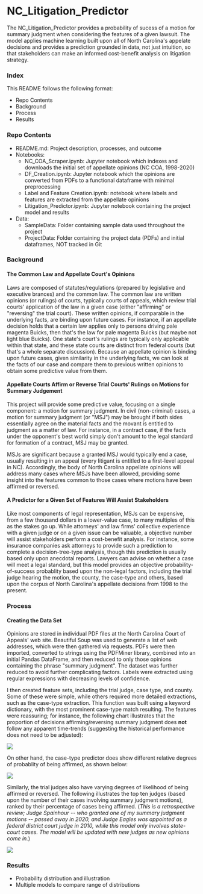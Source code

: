 # NC_Litigation_Predictor

The NC_Litigation_Predictor provides a probability of sucess of a motion for summary judgment when considering the features of a given lawsuit. The model applies machine learning built upon all of North Carolina's appelate decisions and provides a prediction grounded in data, not just intuition, so that stakeholders can make an informed cost-benefit analysis on litigation strategy.

### Index

This README follows the following format: 
<ul>
    <li> Repo Contents
    <li> Background
    <li> Process
    <li> Results
</ul>

### Repo Contents
<ul>
    <li> README.md: Project description, processes, and outcome
    <li> Notebooks:
    <ul>
        <li> NC_COA_Scraper.ipynb: Jupyter notebook which indexes and downloads the initial set of appellate opinions (NC COA, 1998-2020)
        <li> DF_Creation.ipynb: Jupyter notebook which the opinions are converted from PDFs to a functional dataframe with minimal preprocessing
        <li> Label and Feature Creation.ipynb: notebook where labels and features are extracted from the appellate opinions
        <li> Litigation_Predictor.ipynb: Jupyter notebook containing the project model and results
    </ul>
    <li> Data:
    <ul>
        <li> SampleData: Folder containing sample data used throughout the project
        <li> ProjectData: Folder containing the project data (PDFs) and initial dataframes, NOT tracked in Git  
    </ul>
</ul>

### Background

#### The Common Law and Appellate Court's Opinions

Laws are composed of statutes/regulations (prepared by legislative and executive brances) and the common law. The common law are written opinions (or rulings) of courts, typically courts of appeals, which review trial courts' application of the law in a given case (either "affirming" or "reversing" the trial court). These written opinions, if comparable in the underlying facts, are binding upon future cases. For instance, if an appellate decision holds that a certain law applies only to persons driving pale magenta Buicks, then that's the law for pale magenta Buicks (but maybe not light blue Buicks).  One state's court's rulings are typically only applicable within that state, and these state courts are distinct from federal courts (but that's a whole separate discussion). Because an appellate opinion is binding upon future cases, given similarity in the underlying facts, we can look at the facts of our case and compare them to previous written opinions to obtain some predictive value from them. 

#### Appellate Courts Affirm or Reverse Trial Courts' Rulings on Motions for Summary Judgement

This project will provide some predictive value, focusing on a single component: a motion for summary judgment. In civil (non-criminal) cases, a motion for summary judgment (or "MSJ") may be brought if both sides essentially agree on the material facts and the movant is entitled to judgment as a matter of law. For instance, in a contract case, if the facts under the opponent's best world simply don't amount to the legal standard for formation of a contract, MSJ may be granted. 

MSJs are significant because a granted MSJ would typically end a case, usually resulting in an appeal (every litigant is entitled to a first-level appeal in NC). Accordingly, the body of North Carolina appellate opinions will address many cases where MSJs have been allowed, providing some insight into the features common to those cases where motions have been affirmed or reversed.

#### A Predictor for a Given Set of Features Will Assist Stakeholders 

Like most components of legal representation, MSJs can be expensive, from a few thousand dollars in a lower-value case, to many multiples of this as the stakes go up. While attorneys' and law firms' collective experience with a given judge or on a given issue can be valuable, a objective number will assist stakeholders perform a cost-benefit analysis. For instance, some insurance companies ask attorneys to provide such a prediction to complete a decision-tree-type analysis, though this prediction is usually based only upon anecdotal reports. Lawyers can advise on whether a case will meet a legal standard, but this model provides an objective probability-of-success probablity based upon the non-legal factors, including the trial judge hearing the motion, the county, the case-type and others, based upon the corpus of North Carolina's appellate decisions from 1998 to the present. 

### Process

#### Creating the Data Set

Opinions are stored in individual PDF files at the North Carolina Court of Appeals' web site. Beautiful Soup was used to generate a list of web addresses, which were then gathered via requests. PDFs were then imported, converted to strings using the PDFMiner library, combined into an initial Pandas DataFrame, and then reduced to only those opinions containing the phrase "summary judgment". The dataset was further reduced to avoid further complicating factors.  Labels were extracted using regular expressions with decreasing levels of confidence. 

I then created feature sets, including the trial judge, case type, and county. Some of these were simple, while others required more detailed extractions, such as the case-type extraction. This function was built using a keyword dictionary, with the most prominent case-type match resulting. The features were reassuring; for instance, the following chart illustrates that the proportion of decisions affirming/reversing summary judgment does **not** follow any apparent time-trends (suggesting the historical performance does not need to be adjusted):

<img src="https://github.com/jnels13/NC_Litigation_Predictor/blob/main/images/motions_by_year.png">

On other hand, the case-type predictor does show different relative degrees of probablity of being affirmed, as shown below:

<img src="https://github.com/jnels13/NC_Litigation_Predictor/blob/main/images/motions_by_case_type.png">

Similarly, the trial judges also have varying degrees of likelihood of being affirmed or reversed. The following illustrates the top ten judges (based upon the number of their cases involving summary judgment motions), ranked by their percentage of cases being affirmed.  (_This is a retrospective review; Judge Spainhour -- who granted one of my summary judgment motions -- passed away in 2020, and Judge Eagles was appointed as a federal district court judge in 2010, while this model only involves state-court cases. The model will be updated with new judges as new opinions come in._)  

<img src="https://github.com/jnels13/NC_Litigation_Predictor/blob/main/images/top_ten_judges.png">

### Results

- Probability distribution and illustration
- Multiple models to compare range of distributions
